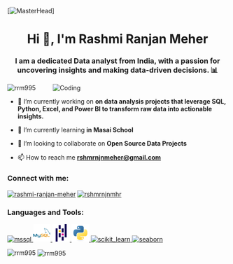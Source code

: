[![MasterHead](https://as1.ftcdn.net/v2/jpg/07/11/26/60/1000_F_711266053_vk4mgNhKyUXqFgxEuQ8xOQkKQ03fg7Vj.jpg)]
<h1 align="center">Hi 👋, I'm Rashmi Ranjan Meher</h1>
<h3 align="center">I am a dedicated Data analyst from India, with a passion for uncovering insights and making data-driven decisions. 📊</h3>
<img align="right" alt="Coding" width="400" src="https://cdn.dribbble.com/users/239755/screenshots/3019824/media/55f903b73d522b0a4595f99a1f7a6882.gif"> 

<p align="left"> <img src="https://komarev.com/ghpvc/?username=rrm995&label=Profile%20views&color=0e75b6&style=flat" alt="rrm995" /> </p>

- 🔭 I’m currently working on **on data analysis projects that leverage SQL, Python, Excel, and Power BI to transform raw data into actionable insights.**

- 🌱 I’m currently learning **in Masai School**

- 👯 I’m looking to collaborate on **Open Source Data Projects**

- 📫 How to reach me **rshmrnjnmeher@gmail.com**

<h3 align="left">Connect with me:</h3>
<p align="left">
<a href="https://linkedin.com/in/rashmi-ranjan-meher" target="blank"><img align="center" src="https://raw.githubusercontent.com/rahuldkjain/github-profile-readme-generator/master/src/images/icons/Social/linked-in-alt.svg" alt="rashmi-ranjan-meher" height="30" width="40" /></a>
<a href="https://www.hackerrank.com/rshmrnjnmhr" target="blank"><img align="center" src="https://raw.githubusercontent.com/rahuldkjain/github-profile-readme-generator/master/src/images/icons/Social/hackerrank.svg" alt="rshmrnjnmhr" height="30" width="40" /></a>
</p>

<h3 align="left">Languages and Tools:</h3>
<p align="left"> <a href="https://www.microsoft.com/en-us/sql-server" target="_blank" rel="noreferrer"> <img src="https://www.svgrepo.com/show/303229/microsoft-sql-server-logo.svg" alt="mssql" width="40" height="40"/> </a> <a href="https://www.mysql.com/" target="_blank" rel="noreferrer"> <img src="https://raw.githubusercontent.com/devicons/devicon/master/icons/mysql/mysql-original-wordmark.svg" alt="mysql" width="40" height="40"/> </a> <a href="https://pandas.pydata.org/" target="_blank" rel="noreferrer"> <img src="https://raw.githubusercontent.com/devicons/devicon/2ae2a900d2f041da66e950e4d48052658d850630/icons/pandas/pandas-original.svg" alt="pandas" width="40" height="40"/> </a> <a href="https://www.python.org" target="_blank" rel="noreferrer"> <img src="https://raw.githubusercontent.com/devicons/devicon/master/icons/python/python-original.svg" alt="python" width="40" height="40"/> </a> <a href="https://scikit-learn.org/" target="_blank" rel="noreferrer"> <img src="https://upload.wikimedia.org/wikipedia/commons/0/05/Scikit_learn_logo_small.svg" alt="scikit_learn" width="40" height="40"/> </a> <a href="https://seaborn.pydata.org/" target="_blank" rel="noreferrer"> <img src="https://seaborn.pydata.org/_images/logo-mark-lightbg.svg" alt="seaborn" width="40" height="40"/> </a> </p>

<p><img align="left" src="https://github-readme-stats.vercel.app/api/top-langs?username=rrm995&show_icons=true&locale=en&layout=compact" alt="rrm995" /></p>

<p>&nbsp;<img align="center" src="https://github-readme-stats.vercel.app/api?username=rrm995&show_icons=true&locale=en" alt="rrm995" /></p>
